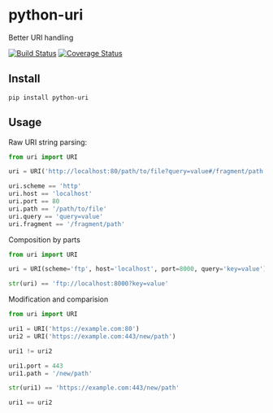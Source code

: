 # python-uri
Better URI handling

[![Build Status](https://travis-ci.org/nick-allen/python-uri.svg?branch=master)](https://travis-ci.org/nick-allen/python-uri)
[![Coverage Status](https://coveralls.io/repos/github/nick-allen/python-uri/badge.svg?branch=master)](https://coveralls.io/github/nick-allen/python-uri?branch=master)

## Install

`pip install python-uri`

## Usage

Raw URI string parsing:

```python
from uri import URI

uri = URI('http://localhost:80/path/to/file?query=value#/fragment/path')

uri.scheme == 'http'
uri.host == 'localhost'
uri.port == 80
uri.path == '/path/to/file'
uri.query == 'query=value'
uri.fragment == '/fragment/path'
```

Composition by parts

```python
from uri import URI

uri = URI(scheme='ftp', host='localhost', port=8000, query='key=value')

str(uri) == 'ftp://localhost:8000?key=value'
```

Modification and comparision

```python
from uri import URI

uri1 = URI('https://example.com:80')
uri2 = URI('https://example.com:443/new/path')

uri1 != uri2

uri1.port = 443
uri1.path = '/new/path'

str(uri1) == 'https://example.com:443/new/path'

uri1 == uri2
```


